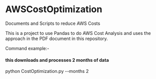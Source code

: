 # AWSCostOptimization
Documents and Scripts to reduce AWS Costs


This is a project to use Pandas to do AWS Cost Analysis and uses the approach in the PDF document in this repository.

Command example:-

#### this downloads and processes 2 months of data

python CostOptimization.py --months 2
